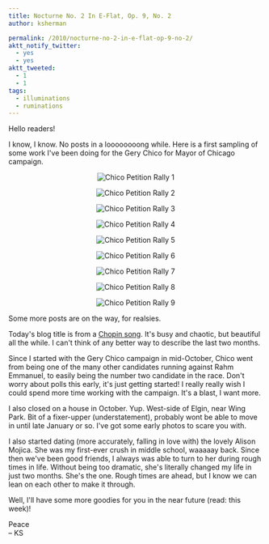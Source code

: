 ```yaml
---
title: Nocturne No. 2 In E-Flat, Op. 9, No. 2
author: ksherman

permalink: /2010/nocturne-no-2-in-e-flat-op-9-no-2/
aktt_notify_twitter:
  - yes
  - yes
aktt_tweeted:
  - 1
  - 1
tags:
  - illuminations
  - ruminations
---
```

Hello readers!

I know, I know. No posts in a loooooooong while. Here is a first sampling of some work I've been doing for the Gery Chico for Mayor of Chicago campaign.

<p style="text-align: center;">
  <img src="https://s3-us-west-2.amazonaws.com/assets.kshermphoto.com/2010PostsImages/12-DEC/ChicoPetitionRally-1.jpg" alt="Chico Petition Rally 1" />
</p>

<p style="text-align: center;">
  <img src="https://s3-us-west-2.amazonaws.com/assets.kshermphoto.com/2010PostsImages/12-DEC/ChicoPetitionRally-2.jpg" alt="Chico Petition Rally 2" />
</p>

<p style="text-align: center;">
  <img src="https://s3-us-west-2.amazonaws.com/assets.kshermphoto.com/2010PostsImages/12-DEC/ChicoPetitionRally-3.jpg" alt="Chico Petition Rally 3" />
</p>

<p style="text-align: center;">
  <img src="https://s3-us-west-2.amazonaws.com/assets.kshermphoto.com/2010PostsImages/12-DEC/ChicoPetitionRally-4.jpg" alt="Chico Petition Rally 4" />
</p>

<p style="text-align: center;">
  <img src="https://s3-us-west-2.amazonaws.com/assets.kshermphoto.com/2010PostsImages/12-DEC/ChicoPetitionRally-5.jpg" alt="Chico Petition Rally 5" />
</p>

<p style="text-align: center;">
  <img src="https://s3-us-west-2.amazonaws.com/assets.kshermphoto.com/2010PostsImages/12-DEC/ChicoPetitionRally-6.jpg" alt="Chico Petition Rally 6" />
</p>

<p style="text-align: center;">
  <img src="https://s3-us-west-2.amazonaws.com/assets.kshermphoto.com/2010PostsImages/12-DEC/ChicoPetitionRally-7.jpg" alt="Chico Petition Rally 7" />
</p>

<p style="text-align: center;">
  <img src="https://s3-us-west-2.amazonaws.com/assets.kshermphoto.com/2010PostsImages/12-DEC/ChicoPetitionRally-8.jpg" alt="Chico Petition Rally 8" />
</p>

<p style="text-align: center;">
  <img src="https://s3-us-west-2.amazonaws.com/assets.kshermphoto.com/2010PostsImages/12-DEC/ChicoPetitionRally-9.jpg" alt="Chico Petition Rally 9" />
</p>

Some more posts are on the way, for realsies.

Today's blog title is from a <a href="http://www.youtube.com/watch?v=YGRO05WcNDk" target="_blank">Chopin song</a>. It's busy and chaotic, but beautiful all the while. I can't think of any better way to describe the last two months.

Since I started with the Gery Chico campaign in mid-October, Chico went from being one of the many other candidates running against Rahm Emmanuel, to easily being the number two candidate in the race. Don't worry about polls this early, it's just getting started! I really really wish I could spend more time working with the campaign. It's a blast, I want more.

I also closed on a house in October. Yup. West-side of Elgin, near Wing Park. Bit of a fixer-upper (understatement), probably wont be able to move in until late January or so. I've got some early photos to scare you with.

I also started dating (more accurately, falling in love with) the lovely Alison Mojica. She was my first-ever crush in middle school, waaaaay back. Since then we've been good friends, I always was able to turn to her during rough times in life. Without being too dramatic, she's literally changed my life in just two months. She's the one. Rough times are ahead, but I know we can lean on each other to make it through.

Well, I'll have some more goodies for you in the near future (read: this week)!

Peace  
– KS